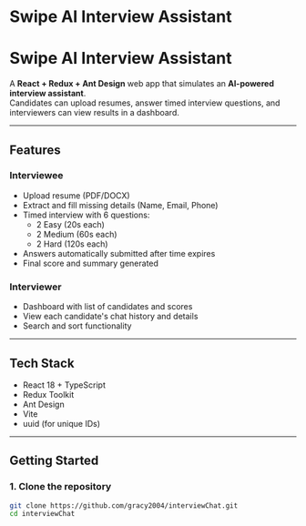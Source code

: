 # Swipe AI Interview Assistant
# Swipe AI Interview Assistant

A **React + Redux + Ant Design** web app that simulates an **AI-powered interview assistant**.  
Candidates can upload resumes, answer timed interview questions, and interviewers can view results in a dashboard.

---

## **Features**

### Interviewee
- Upload resume (PDF/DOCX)  
- Extract and fill missing details (Name, Email, Phone)  
- Timed interview with 6 questions:  
  - 2 Easy (20s each)  
  - 2 Medium (60s each)  
  - 2 Hard (120s each)  
- Answers automatically submitted after time expires  
- Final score and summary generated  

### Interviewer
- Dashboard with list of candidates and scores  
- View each candidate's chat history and details  
- Search and sort functionality  

---

## **Tech Stack**
- React 18 + TypeScript  
- Redux Toolkit  
- Ant Design  
- Vite  
- uuid (for unique IDs)  

---

## **Getting Started**

### **1. Clone the repository**

```bash
git clone https://github.com/gracy2004/interviewChat.git
cd interviewChat
